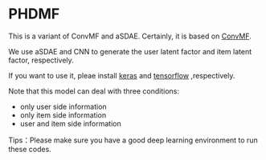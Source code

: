 # PHDMF
This is a variant of ConvMF and aSDAE. Certainly, it is based on [ConvMF](http://dm.postech.ac.kr/~cartopy/ConvMF/).

We use aSDAE and CNN to generate the user latent factor and item latent factor, respectively.

If you want to use it, pleae install [keras](keras.io) and [tensorflow](http://tensorflow.org/) ,respectively.

Note that this model can deal with three conditions: 
- only user side information
- only item side information 
- user and item side information

Tips：Please make sure you have a good deep learning environment to run these codes.
